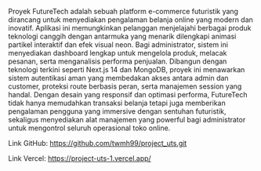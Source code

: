 Proyek FutureTech adalah sebuah platform e-commerce futuristik yang dirancang untuk menyediakan pengalaman belanja online yang modern dan inovatif. Aplikasi ini memungkinkan pelanggan menjelajahi berbagai produk teknologi canggih dengan antarmuka yang menarik dilengkapi animasi partikel interaktif dan efek visual neon. Bagi administrator, sistem ini menyediakan dashboard lengkap untuk mengelola produk, melacak pesanan, serta menganalisis performa penjualan. Dibangun dengan teknologi terkini seperti Next.js 14 dan MongoDB, proyek ini menawarkan sistem autentikasi aman yang membedakan akses antara admin dan customer, proteksi route berbasis peran, serta manajemen session yang handal. Dengan desain yang responsif dan optimasi performa, FutureTech tidak hanya memudahkan transaksi belanja tetapi juga memberikan pengalaman pengguna yang immersive dengan sentuhan futuristik, sekaligus menyediakan alat manajemen yang powerful bagi administrator untuk mengontrol seluruh operasional toko online.

Link GitHub: https://github.com/twmh99/project_uts.git

Link Vercel: https://project-uts-1.vercel.app/
